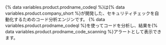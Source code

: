 {% data variables.product.prodname_codeql %}は{% data variables.product.company_short %}が開発した、セキュリティチェックを自動化するためのコード分析エンジンです。 {% data variables.product.prodname_codeql %}を使ってコードを分析し、結果を{% data variables.product.prodname_code_scanning %}アラートとして表示できます。
